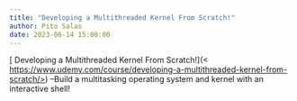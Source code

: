 ```yaml
---
title: "Developing a Multithreaded Kernel From Scratch!"
author: Pito Salas
date: 2023-06-14 15:00:00
---
```



[ Developing a Multithreaded Kernel From Scratch!](<
https://www.udemy.com/course/developing-a-multithreaded-kernel-from-scratch/>)
–Build a multitasking operating system and kernel with an interactive shell!



